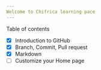 ```yaml
---
Welcome to Chifrica learning pace
---
```

Table of contents
- [x] Introduction to GitHub
- [x] Branch, Commit, Pull request
- [x] Markdown
- [ ] Customize your Home page

